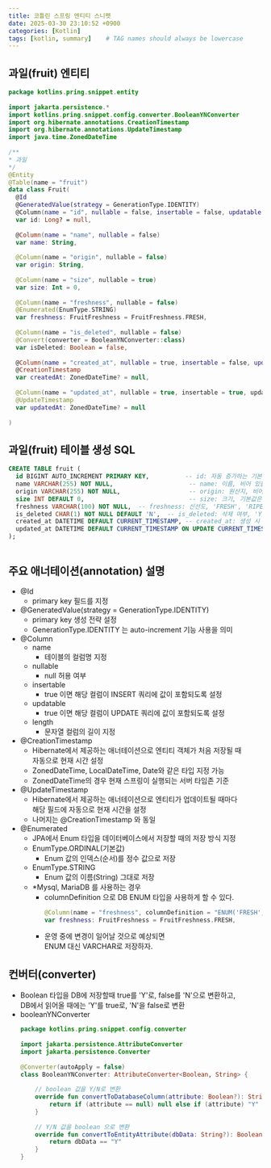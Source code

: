 ```yaml
---
title: 코틀린 스프링 엔티티 스니펫
date: 2025-03-30 23:10:52 +0900
categories: [Kotlin]
tags: [kotlin, summary]    # TAG names should always be lowercase
---
```


## 과일(fruit) 엔티티
```kotlin  
package kotlins.pring.snippet.entity  
        
import jakarta.persistence.*  
import kotlins.pring.snippet.config.converter.BooleanYNConverter  
import org.hibernate.annotations.CreationTimestamp  
import org.hibernate.annotations.UpdateTimestamp  
import java.time.ZonedDateTime  
        
/**  
* 과일  
*/  
@Entity  
@Table(name = "fruit")  
data class Fruit(  
  @Id  
  @GeneratedValue(strategy = GenerationType.IDENTITY)  
  @Column(name = "id", nullable = false, insertable = false, updatable = false)  
  var id: Long? = null,  
        
  @Column(name = "name", nullable = false)  
  var name: String,  
        
  @Column(name = "origin", nullable = false)  
  var origin: String,  
        
  @Column(name = "size", nullable = true)  
  var size: Int = 0,  
        
  @Column(name = "freshness", nullable = false)  
  @Enumerated(EnumType.STRING)  
  var freshness: FruitFreshness = FruitFreshness.FRESH,  
        
  @Column(name = "is_deleted", nullable = false)  
  @Convert(converter = BooleanYNConverter::class)  
  var isDeleted: Boolean = false,  
        
  @Column(name = "created_at", nullable = true, insertable = false, updatable = false)  
  @CreationTimestamp  
  var createdAt: ZonedDateTime? = null,  
        
  @Column(name = "updated_at", nullable = true, insertable = true, updatable = true)  
  @UpdateTimestamp  
  var updatedAt: ZonedDateTime? = null  
        
)  
```  

## 과일(fruit) 테이블 생성 SQL
```sql  
CREATE TABLE fruit (  
  id BIGINT AUTO_INCREMENT PRIMARY KEY,          -- id: 자동 증가하는 기본 키  
  name VARCHAR(255) NOT NULL,                     -- name: 이름, 비어 있을 수 없음  
  origin VARCHAR(255) NOT NULL,                   -- origin: 원산지, 비어 있을 수 없음  
  size INT DEFAULT 0,                             -- size: 크기, 기본값은 0  
  freshness VARCHAR(100) NOT NULL,  -- freshness: 신선도, 'FRESH', 'RIPE', 'ROTTEN' 중 하나  
  is_deleted CHAR(1) NOT NULL DEFAULT 'N',  -- is_deleted: 삭제 여부, 'Y' 또는 'N' 값, 기본값은 'N'  
  created_at DATETIME DEFAULT CURRENT_TIMESTAMP, -- created_at: 생성 시 자동 설정  
  updated_at DATETIME DEFAULT CURRENT_TIMESTAMP ON UPDATE CURRENT_TIMESTAMP, -- updated_at: 수정 시 자동 설정  
);  
        
```  

## 주요 애너테이션(annotation) 설명
- @Id  
    - primary key 필드를 지정  
- @GeneratedValue(strategy = GenerationType.IDENTITY)  
    - primary key 생성 전략 설정  
    - GenerationType.IDENTITY 는 auto-increment 기능 사용을 의미  
- @Column  
    - name  
        - 테이블의 컬럼명 지정  
    - nullable  
        - null 허용 여부  
    - insertable  
        - true 이면 해당 컬럼이 INSERT 쿼리에 값이 포함되도록 설정  
    - updatable  
        - true 이면 해당 컬럼이 UPDATE 쿼리에 값이 포함되도록 설정  
    - length  
        - 문자열 컬럼의 길이 지정  
- @CreationTimestamp  
    - Hibernate에서 제공하는 애너테이션으로 엔티티 객체가 처음 저장될 때  
      자동으로 현재 시간 설정  
    - ZonedDateTime, LocalDateTime, Date와 같은 타입 지정 가능  
    - ZonedDateTime의 경우 현재 스프링이 실행되는 서버 타임존 기준  
- @UpdateTimestamp  
    - Hibernate에서 제공하는 애너테이션으로 엔티티가 업데이트될 때마다  
      해당 필드에 자동으로 현재 시간을 설정  
    - 나머지는 @CreationTimestamp 와 동일  
- @Enumerated  
    - JPA에서 Enum 타입을 데이터베이스에서 저장할 때의 저장 방식 지정  
    - EnumType.ORDINAL(기본값)  
        - Enum 값의 인덱스(순서)를 정수 값으로 저장  
    - EnumType.STRING  
        - Enum 값의 이름(String) 그대로 저장  
    - *Mysql, MariaDB 를 사용하는 경우  
        - columnDefinition 으로 DB ENUM 타입을 사용하게 할 수 있다.  
          ```kotlin  
          @Column(name = "freshness", columnDefinition = "ENUM('FRESH','RIPE','ROTTEN')")  
          var freshness: FruitFreshness = FruitFreshness.FRESH,  
          ```  
        - 운영 중에 변경이 일어날 것으로 예상되면   
          ENUM 대신 VARCHAR로 저장하자.  

## 컨버터(converter)
- Boolean 타입을 DB에 저장할때 true를 'Y'로, false를 'N'으로 변환하고,  
  DB에서 읽어올 때에는 'Y'를 true로, 'N'을 false로 변환  
- booleanYNConverter  
  ```kotlin  
  package kotlins.pring.snippet.config.converter  
            
  import jakarta.persistence.AttributeConverter  
  import jakarta.persistence.Converter  
            
  @Converter(autoApply = false)  
  class BooleanYNConverter: AttributeConverter<Boolean, String> {  
            
      // boolean 값을 Y/N로 변환  
      override fun convertToDatabaseColumn(attribute: Boolean?): String? {  
          return if (attribute == null) null else if (attribute) "Y" else "N"  
      }  
            
      // Y/N 값을 boolean 으로 변환  
      override fun convertToEntityAttribute(dbData: String?): Boolean {  
          return dbData == "Y"  
      }  
  }  
            
  ```  
